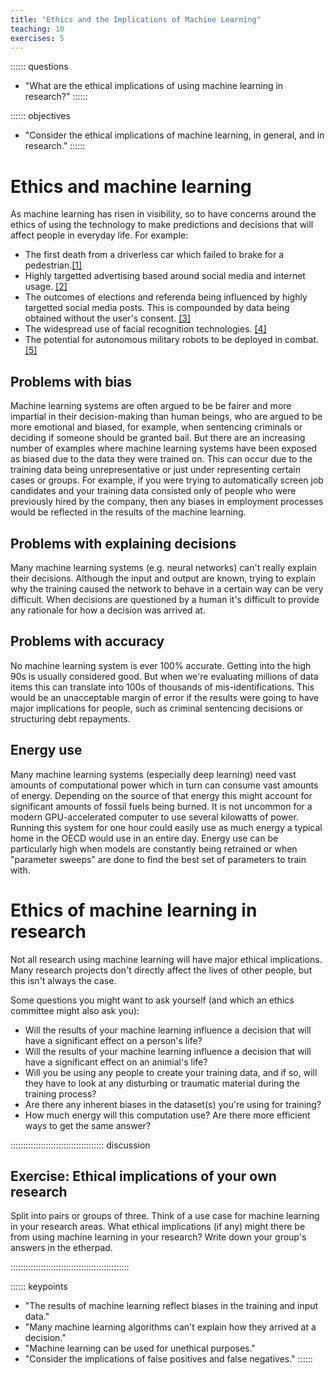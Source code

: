 ```yaml
---
title: "Ethics and the Implications of Machine Learning"
teaching: 10
exercises: 5
---
```


:::::: questions
- "What are the ethical implications of using machine learning in research?"
::::::

:::::: objectives
- "Consider the ethical implications of machine learning, in general, and in research."
::::::

# Ethics and machine learning

As machine learning has risen in visibility, so to have concerns around the ethics of using the technology to make predictions and decisions that will affect people in everyday life. For example:

* The first death from a driverless car which failed to brake for a pedestrian.[\[1\]](https://www.forbes.com/sites/meriameberboucha/2018/05/28/uber-self-driving-car-crash-what-really-happened/)
* Highly targetted advertising based around social media and internet usage. [\[2\]](https://www.wired.com/story/big-tech-can-use-ai-to-extract-many-more-ad-dollars-from-our-clicks/)
* The outcomes of elections and referenda being influenced by highly targetted social media posts. This is compounded by data being obtained without the user's consent. [\[3\]](https://www.vox.com/policy-and-politics/2018/3/23/17151916/facebook-cambridge-analytica-trump-diagram)
* The widespread use of facial recognition technologies. [\[4\]](https://www.bbc.co.uk/news/technology-44089161)
* The potential for autonomous military robots to be deployed in combat. [\[5\]](https://www.theverge.com/2021/6/3/22462840/killer-robot-autonomous-drone-attack-libya-un-report-context)

## Problems with bias

Machine learning systems are often argued to be be fairer and more impartial in their decision-making than human beings, who are argued to be more emotional and biased, for example, when sentencing criminals or deciding if someone should be granted bail. But there are an increasing number of examples where machine learning systems have been exposed as biased due to the data they were trained on. This can occur due to the training data being unrepresentative or just under representing certain cases or groups. For example, if you were trying to automatically screen job candidates and your training data consisted only of people who were previously hired by the company, then any biases in employment processes would be reflected in the results of the machine learning.

## Problems with explaining decisions

Many machine learning systems (e.g. neural networks) can't really explain their decisions. Although the input and output are known, trying to
explain why the training caused the network to behave in a certain way can be very difficult. When decisions are questioned by a human it's
difficult to provide any rationale for how a decision was arrived at.

## Problems with accuracy

No machine learning system is ever 100% accurate. Getting into the high 90s is usually considered good.
But when we're evaluating millions of data items this can translate into 100s of thousands of mis-identifications.
This would be an unacceptable margin of error if the results were going to have major implications for people, such as criminal sentencing decisions or structuring debt repayments.

## Energy use

Many machine learning systems (especially deep learning) need vast amounts of computational power which in turn can consume vast amounts of energy. Depending on the source of that energy this might account for significant amounts of fossil fuels being burned. It is not uncommon for a modern GPU-accelerated computer to use several kilowatts of power. Running this system for one hour could easily use as much energy a typical home in the OECD would use in an entire day. Energy use can be particularly high when models are constantly being retrained or when "parameter sweeps" are done to find the best set of parameters to train with.

# Ethics of machine learning in research

Not all research using machine learning will have major ethical implications.
Many research projects don't directly affect the lives of other people, but this isn't always the case.

Some questions you might want to ask yourself (and which an ethics committee might also ask you):

 * Will the results of your machine learning influence a decision that will have a significant effect on a person's life?
 * Will the results of your machine learning influence a decision that will have a significant effect on an animial's life?
 * Will you be using any people to create your training data, and if so, will they have to look at any disturbing or traumatic material during the training process?
 * Are there any inherent biases in the dataset(s) you're using for training?
 * How much energy will this computation use? Are there more efficient ways to get the same answer?

::::::::::::::::::::::::::::::::::::: discussion

## Exercise: Ethical implications of your own research
Split into pairs or groups of three.
Think of a use case for machine learning in your research areas.
What ethical implications (if any) might there be from using machine learning in your research?
Write down your group's answers in the etherpad.

:::::::::::::::::::::::::::::::::::::::::::::::

:::::: keypoints
- "The results of machine learning reflect biases in the training and input data."
- "Many machine learning algorithms can't explain how they arrived at a decision."
- "Machine learning can be used for unethical purposes."
- "Consider the implications of false positives and false negatives."
::::::
